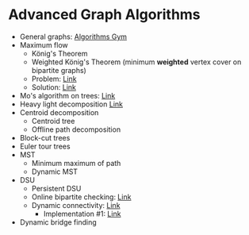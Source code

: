 # Advanced Graph Algorithms

- General graphs: [Algorithms Gym](https://codeforces.com/blog/entry/16221)
- Maximum flow
  - König's Theorem
  - Weighted König's Theorem (minimum **weighted** vertex cover on bipartite graphs)
  - Problem: [Link](https://community.topcoder.com/stat?c=problem_statement&pm=10792)
  - Solution: [Link](https://github.com/szawinis/CompetitiveProgramming/blob/master/TopCoder/SRM465-D1-600.cpp)
- Mo's algorithm on trees: [Link](https://codeforces.com/blog/entry/43230)
- Heavy light decomposition [Link](https://codeforces.com/blog/entry/12239)
- Centroid decomposition
  - Centroid tree
  - Offline path decomposition
- Block-cut trees
- Euler tour trees
- MST
  - Minimum maximum of path
  - Dynamic MST
- DSU
  - Persistent DSU
  - Online bipartite checking: [Link](https://cp-algorithms.com/data_structures/disjoint_set_union.html)
  - Dynamic connectivity: [Link](https://codeforces.com/blog/entry/15296)
    - Implementation #1: [Link](https://github.com/win11905/submission/blob/master/Codeforces/GYM/100551/TaskA.cpp)
- Dynamic bridge finding
